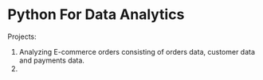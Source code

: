 # Python For Data Analytics
Projects:
1. Analyzing E-commerce orders consisting of orders data, customer data and payments data.
2. 
